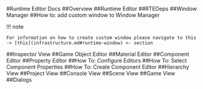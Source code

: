 #Runtime Editor Docs
##Overview
##Runtime Editor
##RTEDeps
##Window Manager
##How to: add custom window to Window Manager

!!! note 

    For information on how to create custom window please navigate to this -> [this](infrastructure.md#runtime-window) <- section
     


##Inspector View
##Game Object Editor
##Material Editor
##Component Editor
##Property Editor
##How To: Configure Editors
##How To: Select Component Properties
##How To: Create Component Editor
##Hierarchy View
##Project View
##Console View
##Scene View
##Game View
##Dialogs